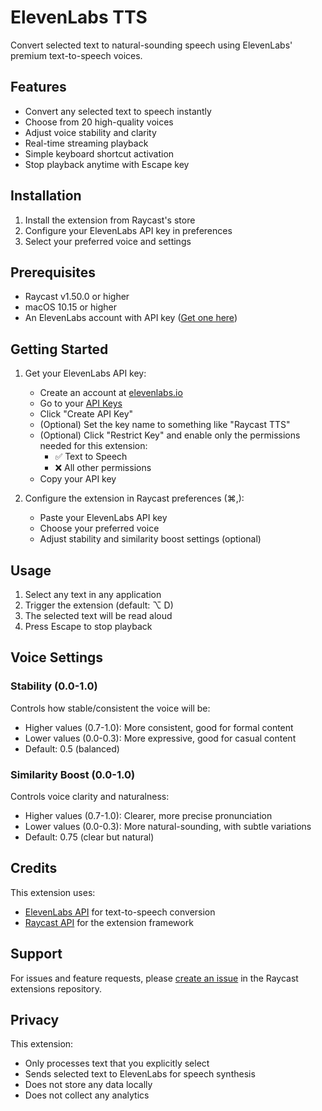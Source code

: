 # ElevenLabs TTS

Convert selected text to natural-sounding speech using ElevenLabs' premium text-to-speech voices.

## Features

- Convert any selected text to speech instantly
- Choose from 20 high-quality voices
- Adjust voice stability and clarity
- Real-time streaming playback
- Simple keyboard shortcut activation
- Stop playback anytime with Escape key

## Installation

1. Install the extension from Raycast's store
2. Configure your ElevenLabs API key in preferences
3. Select your preferred voice and settings

## Prerequisites

- Raycast v1.50.0 or higher
- macOS 10.15 or higher
- An ElevenLabs account with API key ([Get one here](https://elevenlabs.io))

## Getting Started

1. Get your ElevenLabs API key:

   - Create an account at [elevenlabs.io](https://elevenlabs.io)
   - Go to your [API Keys](https://elevenlabs.io/app/settings/api-keys)
   - Click "Create API Key"
   - (Optional) Set the key name to something like "Raycast TTS"
   - (Optional) Click "Restrict Key" and enable only the permissions needed for this extension:
     - ✅ Text to Speech
     - ❌ All other permissions
   - Copy your API key

2. Configure the extension in Raycast preferences (⌘,):
   - Paste your ElevenLabs API key
   - Choose your preferred voice
   - Adjust stability and similarity boost settings (optional)

## Usage

1. Select any text in any application
2. Trigger the extension (default: ⌥ D)
3. The selected text will be read aloud
4. Press Escape to stop playback

## Voice Settings

### Stability (0.0-1.0)

Controls how stable/consistent the voice will be:

- Higher values (0.7-1.0): More consistent, good for formal content
- Lower values (0.0-0.3): More expressive, good for casual content
- Default: 0.5 (balanced)

### Similarity Boost (0.0-1.0)

Controls voice clarity and naturalness:

- Higher values (0.7-1.0): Clearer, more precise pronunciation
- Lower values (0.0-0.3): More natural-sounding, with subtle variations
- Default: 0.75 (clear but natural)

## Credits

This extension uses:

- [ElevenLabs API](https://elevenlabs.io) for text-to-speech conversion
- [Raycast API](https://developers.raycast.com) for the extension framework

## Support

For issues and feature requests, please [create an issue](https://github.com/raycast/extensions/issues) in the Raycast extensions repository.

## Privacy

This extension:

- Only processes text that you explicitly select
- Sends selected text to ElevenLabs for speech synthesis
- Does not store any data locally
- Does not collect any analytics
